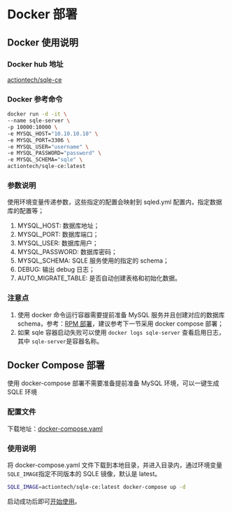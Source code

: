 # Docker 部署

## Docker 使用说明
### Docker hub 地址
[actiontech/sqle-ce](https://hub.docker.com/r/actiontech/sqle-ce)
### Docker 参考命令
```bash
docker run -d -it \
--name sqle-server \
-p 10000:10000 \
-e MYSQL_HOST="10.10.10.10" \
-e MYSQL_PORT=3306 \
-e MYSQL_USER="username" \
-e MYSQL_PASSWORD="password" \
-e MYSQL_SCHEMA="sqle" \
actiontech/sqle-ce:latest
```
### 参数说明
使用环境变量传递参数，这些指定的配置会映射到 sqled.yml 配置内，指定数据库的配置等；
1. MYSQL_HOST: 数据库地址；
2. MYSQL_PORT: 数据库端口；
3. MYSQL_USER: 数据库用户；
4. MYSQL_PASSWORD: 数据库密码；
5. MYSQL_SCHEMA: SQLE 服务使用的指定的 schema；
6. DEBUG: 输出 debug 日志；
7. AUTO_MIGRATE_TABLE: 是否自动创建表格和初始化数据。

### 注意点
1. 使用 docker 命令运行容器需要提前准备 MySQL 服务并且创建对应的数据库 schema，参考：[RPM 部署](2.2_rpm_deploy.md)，建议参考下一节采用 docker compose 部署；
2. 如果 sqle 容器启动失败可以使用 `docker logs sqle-server` 查看启用日志，其中 `sqle-server`是容器名称。

## Docker Compose 部署
使用 docker-compose 部署不需要准备提前准备 MySQL 环境，可以一键生成 SQLE 环境
### 配置文件
下载地址：[docker-compose.yaml](https://github.com/actiontech/sqle/blob/main/docker-images/sqle/docker-compose.yaml)
### 使用说明
将 docker-compose.yaml 文件下载到本地目录，并进入目录内，通过环境变量`SQLE_IMAGE`指定不同版本的 SQLE 镜像，默认是 latest。
```bash
SQLE_IMAGE=actiontech/sqle-ce:latest docker-compose up -d
```

启动成功后即可[开始使用](2.4_after_deploy.md)。